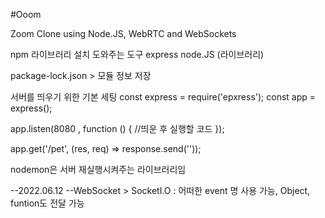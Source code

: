 #Ooom

Zoom Clone using Node.JS, WebRTC and WebSockets

npm 라이브러리 설치 도와주는 도구
express node.JS (라이브러리)

package-lock.json > 모듈 정보 저장

서버를 띄우기 위한 기본 세팅
const express = require('epxress');
const app = express();

app.listen(8080 , function () {
//띄운 후 실행할 코드
});

app.get('/pet', (res, req) => response.send(''));

nodemon은 서버 재실행시켜주는 라이브러리임

--2022.06.12
--WebSocket > SocketI.O : 어떠한 event 명 사용 가능, Object, funtion도 전달 가능
